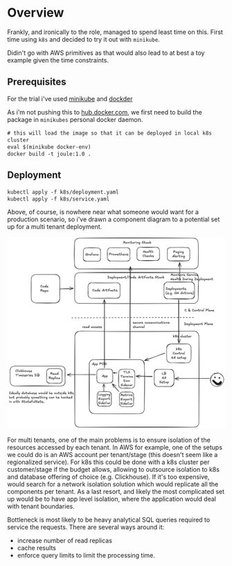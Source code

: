 # Overview

Frankly, and ironically to the role, managed to spend least time on this. First time using `k8s` and decided to try it out with `minikube`.

Didin't go with AWS primitives as that would also lead to at best a toy example given the time constraints.

## Prerequisites

For the trial i've used [minikube](https://minikube.sigs.k8s.io/docs/start/?arch=%2Fmacos%2Farm64%2Fstable%2Fbinary+download) and [dockder](https://docs.docker.com/get-started/get-docker/)

As i'm not pushing this to [hub.docker.com](https://hub.docker.com/), we first need to build the package in `minikubes` personal docker daemon.

```
# this will load the image so that it can be deployed in local k8s cluster
eval $(minikube docker-env)
docker build -t joule:1.0 .
```

## Deployment

```
kubectl apply -f k8s/deployment.yaml
kubectl apply -f k8s/service.yaml
```

Above, of course, is nowhere near what someone would want for a production scenario, so i've drawn a component diagram to a potential set up for a multi tenant deployment.

![component diagram](./component_diagram.png)

For multi tenants, one of the main problems is to ensure isolation of the
resources accessed by each tenant.  In AWS for example, one of the setups we
could do is an AWS account per tenant/stage (this doesn't seem like a regionalized service). For k8s this could be done with a k8s cluster per customer/stage if the budget allows, allowing to outsource isolation to k8s and database offering of choice (e.g. Clickhouse). If it's too expensive, would search for a network isolation solution which would replicate all the components per tenant. As a last resort, and likely the most complicated set up would be to have app level isolation, where the application would deal with tenant boundaries. 

Bottleneck is most likely to be heavy analytical SQL queries required to service the requests. There are several ways around it:
- increase number of read replicas
- cache results
- enforce query limits to limit the processing time.


